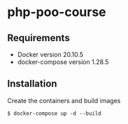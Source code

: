 # php-poo-course

## Requirements

- Docker version 20.10.5
- docker-compose version 1.28.5

## Installation

Create the containers and build images

```
$ docker-compose up -d --build
```
